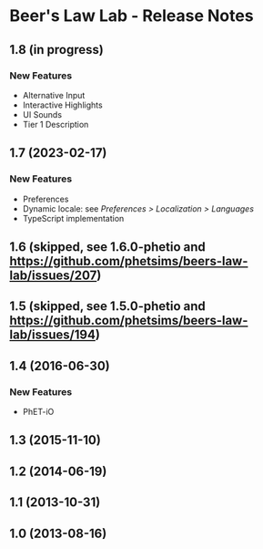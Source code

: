 # Beer's Law Lab - Release Notes
<!-- 
Instructions:
* Replace {{SIM_TITLE}} with the simulation title.
* Replace {{VERSION}} with the version number, in MAJOR.MINOR format, e.g. "1.2".
* For a published version, replace {{PUBLICATION_DATE}} with the publication date, in year-month-day format, e.g. "2025-05-16".
* For a version that has not been published yet, replace {{PUBLICATION_DATE}} with "in progress".
* For a 1.0 release, only the 1.0 heading and date is needed. This includes ports of legacy sims.
* Developer and designer should collaborate on what to include for any release beyond 1.0. 
* For each new version, add a section to the top of these release notes - reverse chronological order, with the most-recent version at the top.

For an exemplar, see https://github.com/phetsims/balancing-chemical-equations/blob/main/doc/release-notes.md
-->

<!-- 
## {{VERSION}} ({{PUBLICATION_DATE}})

### New Features
* Describe a new feature.
* 

### Bug Fixes
* Describe a bug fix.
* 

### Other Changes
* Describe a change.
* ⚠️ Use this icon for a change that is breaking, removes a feature, etc. 
*
-->

## 1.8 (in progress)

### New Features
* Alternative Input
* Interactive Highlights
* UI Sounds
* Tier 1 Description

## 1.7 (2023-02-17)

### New Features
* Preferences
* Dynamic locale: see _Preferences > Localization > Languages_
* TypeScript implementation

## 1.6 (skipped, see 1.6.0-phetio and https://github.com/phetsims/beers-law-lab/issues/207)

## 1.5 (skipped, see 1.5.0-phetio and https://github.com/phetsims/beers-law-lab/issues/194)

## 1.4 (2016-06-30)

### New Features
* PhET-iO

## 1.3 (2015-11-10)

## 1.2 (2014-06-19)

## 1.1 (2013-10-31)

## 1.0 (2013-08-16)
